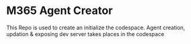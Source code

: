 # M365 Agent Creator

This Repo is used to create an initialize the codespace. 
Agent creation, updation & exposing dev server takes places in the codespace
